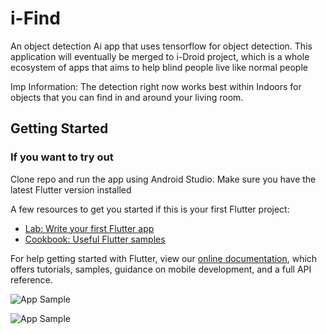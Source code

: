 # i-Find

An object detection Ai app that uses tensorflow for object detection.
This application will eventually be merged to i-Droid project, which is a whole ecosystem of apps that aims to help blind people live like normal people

Imp Information: The detection right now works best within Indoors for objects that you can find in and around your living room.

## Getting Started

### If you want to try out

Clone repo and run the app using Android Studio.
Make sure you have the latest Flutter version installed


A few resources to get you started if this is your first Flutter project:

- [Lab: Write your first Flutter app](https://flutter.dev/docs/get-started/codelab)
- [Cookbook: Useful Flutter samples](https://flutter.dev/docs/cookbook)

For help getting started with Flutter, view our
[online documentation](https://flutter.dev/docs), which offers tutorials,
samples, guidance on mobile development, and a full API reference.


![App Sample](../assets/sample_file_1.jpg)

![App Sample](../assets/sample_file_2.jpg)